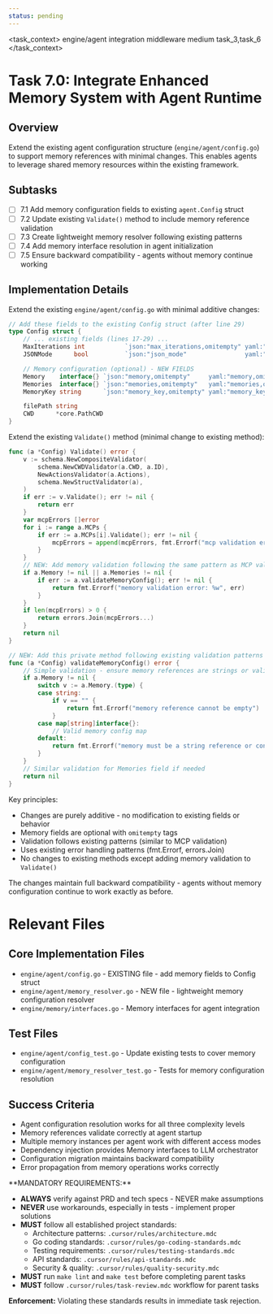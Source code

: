 ```yaml
---
status: pending
---
```


<task_context>
<domain>engine/agent</domain>
<type>integration</type>
<scope>middleware</scope>
<complexity>medium</complexity>
<dependencies>task_3,task_6</dependencies>
</task_context>

# Task 7.0: Integrate Enhanced Memory System with Agent Runtime

## Overview

Extend the existing agent configuration structure (`engine/agent/config.go`) to support memory references with minimal changes. This enables agents to leverage shared memory resources within the existing framework.

## Subtasks

- [ ] 7.1 Add memory configuration fields to existing `agent.Config` struct
- [ ] 7.2 Update existing `Validate()` method to include memory reference validation
- [ ] 7.3 Create lightweight memory resolver following existing patterns
- [ ] 7.4 Add memory interface resolution in agent initialization
- [ ] 7.5 Ensure backward compatibility - agents without memory continue working

## Implementation Details

Extend the existing `engine/agent/config.go` with minimal additive changes:

```go
// Add these fields to the existing Config struct (after line 29)
type Config struct {
    // ... existing fields (lines 17-29) ...
    MaxIterations int           `json:"max_iterations,omitempty" yaml:"max_iterations,omitempty" mapstructure:"max_iterations,omitempty"`
    JSONMode      bool          `json:"json_mode"                yaml:"json_mode"                mapstructure:"json_mode"`

    // Memory configuration (optional) - NEW FIELDS
    Memory    interface{} `json:"memory,omitempty"     yaml:"memory,omitempty"     mapstructure:"memory,omitempty"`
    Memories  interface{} `json:"memories,omitempty"   yaml:"memories,omitempty"   mapstructure:"memories,omitempty"`
    MemoryKey string      `json:"memory_key,omitempty" yaml:"memory_key,omitempty" mapstructure:"memory_key,omitempty"`

    filePath string
    CWD      *core.PathCWD
}
```

Extend the existing `Validate()` method (minimal change to existing method):

```go
func (a *Config) Validate() error {
    v := schema.NewCompositeValidator(
        schema.NewCWDValidator(a.CWD, a.ID),
        NewActionsValidator(a.Actions),
        schema.NewStructValidator(a),
    )
    if err := v.Validate(); err != nil {
        return err
    }
    var mcpErrors []error
    for i := range a.MCPs {
        if err := a.MCPs[i].Validate(); err != nil {
            mcpErrors = append(mcpErrors, fmt.Errorf("mcp validation error: %w", err))
        }
    }
    // NEW: Add memory validation following the same pattern as MCP validation
    if a.Memory != nil || a.Memories != nil {
        if err := a.validateMemoryConfig(); err != nil {
            return fmt.Errorf("memory validation error: %w", err)
        }
    }
    if len(mcpErrors) > 0 {
        return errors.Join(mcpErrors...)
    }
    return nil
}

// NEW: Add this private method following existing validation patterns
func (a *Config) validateMemoryConfig() error {
    // Simple validation - ensure memory references are strings or valid config maps
    if a.Memory != nil {
        switch v := a.Memory.(type) {
        case string:
            if v == "" {
                return fmt.Errorf("memory reference cannot be empty")
            }
        case map[string]interface{}:
            // Valid memory config map
        default:
            return fmt.Errorf("memory must be a string reference or config map")
        }
    }
    // Similar validation for Memories field if needed
    return nil
}
```

Key principles:

- Changes are purely additive - no modification to existing fields or behavior
- Memory fields are optional with `omitempty` tags
- Validation follows existing patterns (similar to MCP validation)
- Uses existing error handling patterns (fmt.Errorf, errors.Join)
- No changes to existing methods except adding memory validation to `Validate()`

The changes maintain full backward compatibility - agents without memory configuration continue to work exactly as before.

# Relevant Files

## Core Implementation Files

- `engine/agent/config.go` - EXISTING file - add memory fields to Config struct
- `engine/agent/memory_resolver.go` - NEW file - lightweight memory configuration resolver
- `engine/memory/interfaces.go` - Memory interfaces for agent integration

## Test Files

- `engine/agent/config_test.go` - Update existing tests to cover memory configuration
- `engine/agent/memory_resolver_test.go` - Tests for memory configuration resolution

## Success Criteria

- Agent configuration resolution works for all three complexity levels
- Memory references validate correctly at agent startup
- Multiple memory instances per agent work with different access modes
- Dependency injection provides Memory interfaces to LLM orchestrator
- Configuration migration maintains backward compatibility
- Error propagation from memory operations works correctly

<critical>
**MANDATORY REQUIREMENTS:**

- **ALWAYS** verify against PRD and tech specs - NEVER make assumptions
- **NEVER** use workarounds, especially in tests - implement proper solutions
- **MUST** follow all established project standards:
    - Architecture patterns: `.cursor/rules/architecture.mdc`
    - Go coding standards: `.cursor/rules/go-coding-standards.mdc`
    - Testing requirements: `.cursor/rules/testing-standards.mdc`
    - API standards: `.cursor/rules/api-standards.mdc`
    - Security & quality: `.cursor/rules/quality-security.mdc`
- **MUST** run `make lint` and `make test` before completing parent tasks
- **MUST** follow `.cursor/rules/task-review.mdc` workflow for parent tasks

**Enforcement:** Violating these standards results in immediate task rejection.
</critical>
